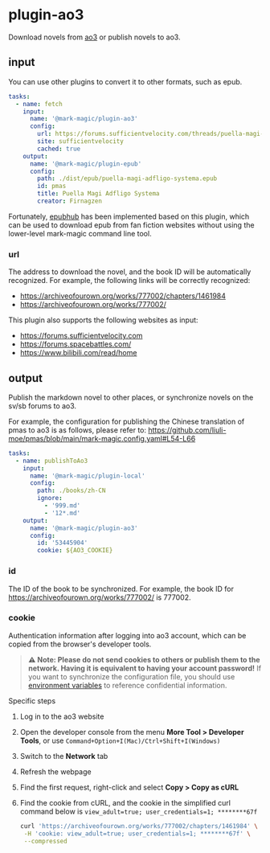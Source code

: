 # plugin-ao3

Download novels from [ao3](https://archiveofourown.org/) or publish novels to ao3.

## input

You can use other plugins to convert it to other formats, such as epub.

```yaml
tasks:
  - name: fetch
    input:
      name: '@mark-magic/plugin-ao3'
      config:
        url: https://forums.sufficientvelocity.com/threads/puella-magi-adfligo-systema.2538/
        site: sufficientvelocity
        cached: true
    output:
      name: '@mark-magic/plugin-epub'
      config:
        path: ./dist/epub/puella-magi-adfligo-systema.epub
        id: pmas
        title: Puella Magi Adfligo Systema
        creator: Firnagzen
```

Fortunately, [epubhub](https://epubhub.rxliuli.com/) has been implemented based on this plugin, which can be used to download epub from fan fiction websites without using the lower-level mark-magic command line tool.

### url

The address to download the novel, and the book ID will be automatically recognized. For example, the following links will be correctly recognized:

- <https://archiveofourown.org/works/777002/chapters/1461984>
- <https://archiveofourown.org/works/777002/>

This plugin also supports the following websites as input:

- <https://forums.sufficientvelocity.com>
- <https://forums.spacebattles.com/>
- <https://www.bilibili.com/read/home>

## output

Publish the markdown novel to other places, or synchronize novels on the sv/sb forums to ao3.

For example, the configuration for publishing the Chinese translation of pmas to ao3 is as follows, please refer to: <https://github.com/liuli-moe/pmas/blob/main/mark-magic.config.yaml#L54-L66>

```yaml
tasks:
  - name: publishToAo3
    input:
      name: '@mark-magic/plugin-local'
      config:
        path: ./books/zh-CN
        ignore:
          - '999.md'
          - '12*.md'
    output:
      name: '@mark-magic/plugin-ao3'
      config:
        id: '53445904'
        cookie: ${AO3_COOKIE}
```

### id

The ID of the book to be synchronized. For example, the book ID for <https://archiveofourown.org/works/777002/> is 777002.

### cookie

Authentication information after logging into ao3 account, which can be copied from the browser's developer tools.

> **⚠️ Note: Please do not send cookies to others or publish them to the network. Having it is equivalent to having your account password!** If you want to synchronize the configuration file, you should use [environment variables](../config.md#environment-variables) to reference confidential information.

Specific steps

1. Log in to the ao3 website
2. Open the developer console from the menu **More Tool > Developer Tools**, or use `Command+Option+I(Mac)/Ctrl+Shift+I(Windows)`
3. Switch to the **Network** tab
4. Refresh the webpage
5. Find the first request, right-click and select **Copy > Copy as cURL**
6. Find the cookie from cURL, and the cookie in the simplified curl command below is `view_adult=true; user_credentials=1; ********67f`

   ```sh
   curl 'https://archiveofourown.org/works/777002/chapters/1461984' \
    -H 'cookie: view_adult=true; user_credentials=1; ********67f' \
    --compressed
   ```
